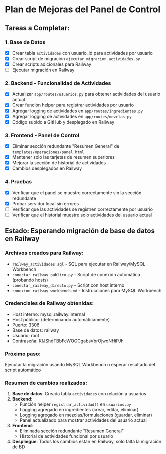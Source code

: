 # Plan de Mejoras del Panel de Control

## Tareas a Completar:

### 1. Base de Datos
- [x] Crear tabla `actividades` con usuario_id para actividades por usuario
- [x] Crear script de migración `ejecutar_migracion_actividades.py`
- [x] Crear scripts adicionales para Railway
- [ ] Ejecutar migración en Railway

### 2. Backend - Funcionalidad de Actividades
- [x] Actualizar `app/routes/usuarios.py` para obtener actividades del usuario actual
- [x] Crear función helper para registrar actividades por usuario
- [x] Agregar logging de actividades en `app/routes/ingredientes.py`
- [x] Agregar logging de actividades en `app/routes/mezclas.py`
- [x] Código subido a GitHub y desplegado en Railway

### 3. Frontend - Panel de Control
- [x] Eliminar sección redundante "Resumen General" de `templates/operaciones/panel.html`
- [x] Mantener solo las tarjetas de resumen superiores
- [x] Mejorar la sección de historial de actividades
- [x] Cambios desplegados en Railway

### 4. Pruebas
- [x] Verificar que el panel se muestre correctamente sin la sección redundante
- [x] Probar servidor local sin errores
- [ ] Verificar que las actividades se registren correctamente por usuario
- [ ] Verificar que el historial muestre solo actividades del usuario actual

## Estado: Esperando migración de base de datos en Railway

### Archivos creados para Railway:
- `railway_actividades.sql` - SQL para ejecutar en Railway/MySQL Workbench
- `conectar_railway_publico.py` - Script de conexión automática (probando hosts)
- `conectar_railway_directo.py` - Script con host interno
- `conexion_railway_workbench.md` - Instrucciones para MySQL Workbench

### Credenciales de Railway obtenidas:
- Host interno: mysql.railway.internal
- Host público: (determinando automáticamente)
- Puerto: 3306
- Base de datos: railway
- Usuario: root
- Contraseña: KIJShdTBbFcWOGCgabsVbrOjwoNHiPJh

### Próximo paso:
Ejecutar la migración usando MySQL Workbench o esperar resultado del script automático

### Resumen de cambios realizados:

1. **Base de datos**: Creada tabla `actividades` con relación a usuarios
2. **Backend**: 
   - Función helper `registrar_actividad()` en `usuarios.py`
   - Logging agregado en ingredientes (crear, editar, eliminar)
   - Logging agregado en mezclas/formulaciones (guardar, eliminar)
   - Panel actualizado para mostrar actividades del usuario actual
3. **Frontend**: 
   - Eliminada sección redundante "Resumen General"
   - Historial de actividades funcional por usuario
4. **Despliegue**: Todos los cambios están en Railway, solo falta la migración de BD
